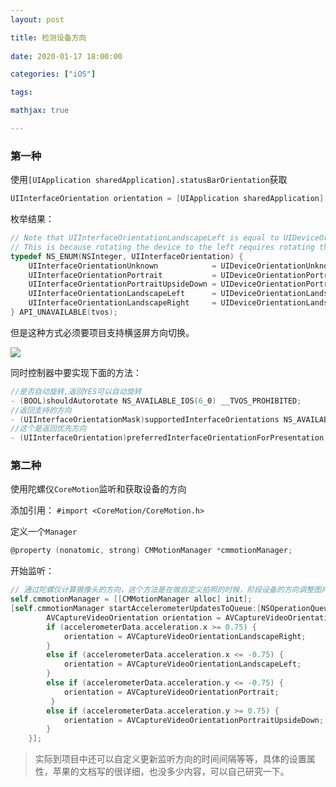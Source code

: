 ```yaml
---
layout: post

title: 检测设备方向
 
date: 2020-01-17 18:00:00

categories: ["iOS"]

tags: 

mathjax: true

---
```


### 第一种

使用`[UIApplication sharedApplication].statusBarOrientation`获取

```objectivec
UIInterfaceOrientation orientation = [UIApplication sharedApplication].statusBarOrientation;
```

枚举结果：

```objectivec
// Note that UIInterfaceOrientationLandscapeLeft is equal to UIDeviceOrientationLandscapeRight (and vice versa).
// This is because rotating the device to the left requires rotating the content to the right.
typedef NS_ENUM(NSInteger, UIInterfaceOrientation) {
    UIInterfaceOrientationUnknown            = UIDeviceOrientationUnknown,
    UIInterfaceOrientationPortrait           = UIDeviceOrientationPortrait,
    UIInterfaceOrientationPortraitUpsideDown = UIDeviceOrientationPortraitUpsideDown,
    UIInterfaceOrientationLandscapeLeft      = UIDeviceOrientationLandscapeRight,
    UIInterfaceOrientationLandscapeRight     = UIDeviceOrientationLandscapeLeft
} API_UNAVAILABLE(tvos);
```

但是这种方式必须要项目支持横竖屏方向切换。

![](https://cdn.jsdelivr.net/gh/dongjiawang/BlogImage@1.0/img/20200117174017.png)

同时控制器中要实现下面的方法：

```objectivec
//是否自动旋转,返回YES可以自动旋转  
- (BOOL)shouldAutorotate NS_AVAILABLE_IOS(6_0) __TVOS_PROHIBITED;  
//返回支持的方向  
- (UIInterfaceOrientationMask)supportedInterfaceOrientations NS_AVAILABLE_IOS(6_0) __TVOS_PROHIBITED;  
//这个是返回优先方向  
- (UIInterfaceOrientation)preferredInterfaceOrientationForPresentation NS_AVAILABLE_IOS(6_0) __TVOS_PROHIBITED;
```

### 第二种

使用陀螺仪`CoreMotion`监听和获取设备的方向

添加引用： `#import <CoreMotion/CoreMotion.h>`

定义一个`Manager`

```objectivec
@property (nonatomic, strong) CMMotionManager *cmmotionManager;
```

开始监听：

```objectivec
// 通过陀螺仪计算摄像头的方向，这个方法是在做自定义拍照的时候，阶段设备的方向调整图片使用，根据自己的需要调整使用
self.cmmotionManager = [[CMMotionManager alloc] init];
[self.cmmotionManager startAccelerometerUpdatesToQueue:[NSOperationQueue currentQueue] withHandler:^(CMAccelerometerData * _Nullable accelerometerData, NSError * _Nullable error) {
        AVCaptureVideoOrientation orientation = AVCaptureVideoOrientationPortrait;
        if (accelerometerData.acceleration.x >= 0.75) {
            orientation = AVCaptureVideoOrientationLandscapeRight;
        }
        else if (accelerometerData.acceleration.x <= -0.75) {
            orientation = AVCaptureVideoOrientationLandscapeLeft;
        }
        else if (accelerometerData.acceleration.y <= -0.75) {
            orientation = AVCaptureVideoOrientationPortrait;
         }
        else if (accelerometerData.acceleration.y >= 0.75) {
            orientation = AVCaptureVideoOrientationPortraitUpsideDown;
        }
    }];
```

> 实际到项目中还可以自定义更新监听方向的时间间隔等等，具体的设置属性，苹果的文档写的很详细，也没多少内容，可以自己研究一下。